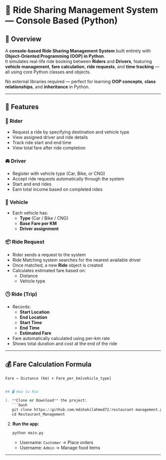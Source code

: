 # 🚗 Ride Sharing Management System — Console Based (Python)

## 📖 Overview
A **console-based Ride Sharing Management System** built entirely with **Object-Oriented Programming (OOP) in Python**.  
It simulates real-life ride booking between **Riders** and **Drivers**, featuring **vehicle management**, **fare calculation**, **ride requests**, and **time tracking** — all using core Python classes and objects.

No external libraries required — perfect for learning **OOP concepts**, **class relationships**, and **inheritance** in Python.

---

## 🧠 Features

### 👤 Rider
- Request a ride by specifying destination and vehicle type  
- View assigned driver and ride details  
- Track ride start and end time  
- View total fare after ride completion  

### 🚘 Driver
- Register with vehicle type (Car, Bike, or CNG)  
- Accept ride requests automatically through the system  
- Start and end rides  
- Earn total income based on completed rides  

### 🚗 Vehicle
- Each vehicle has:
  - **Type** (Car / Bike / CNG)  
  - **Base Fare per KM**  
  - **Driver assignment**  

### 📦 Ride Request
- Rider sends a request to the system  
- Ride Matching system searches for the nearest available driver  
- Once matched, a new **Ride** object is created  
- Calculates estimated fare based on:
  - Distance  
  - Vehicle type  

### 🕒 Ride (Trip)
- Records:
  - **Start Location**
  - **End Location**
  - **Start Time**
  - **End Time**
  - **Estimated Fare**
- Fare automatically calculated using per–km rate  
- Shows total duration and cost at the end of the ride  

---

## 💰 Fare Calculation Formula
```python
Fare = Distance (km) × Fare_per_km[vehicle_type]


## 🖥️ How to Run

1. **Clone or Download** the project:
   ```bash
   git clone https://github.com/mdshakilahmed72/restaurant-management.git
   cd Restaurant_Management
   ```
2. **Run the app:**
   ```bash
   python main.py
   ```

   - Username: `Customer` → Place orders
   - Username: `Admin` → Manage food items  

---
